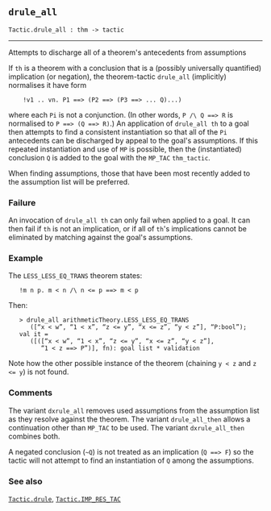 ## `drule_all`

``` hol4
Tactic.drule_all : thm -> tactic
```

------------------------------------------------------------------------

Attempts to discharge all of a theorem's antecedents from assumptions

If `th` is a theorem with a conclusion that is a (possibly universally
quantified) implication (or negation), the theorem-tactic `drule_all`
(implicitly) normalises it have form

``` hol4
    !v1 .. vn. P1 ==> (P2 ==> (P3 ==> ... Q)...)
```

where each `Pi` is not a conjunction. (In other words, `P /\ Q ==> R` is
normalised to `P ==> (Q ==> R)`.) An application of `drule_all th` to a
goal then attempts to find a consistent instantiation so that all of the
`Pi` antecedents can be discharged by appeal to the goal's assumptions.
If this repeated instantiation and use of `MP` is possible, then the
(instantiated) conclusion `Q` is added to the goal with the `MP_TAC`
`thm_tactic`.

When finding assumptions, those that have been most recently added to
the assumption list will be preferred.

### Failure

An invocation of `drule_all th` can only fail when applied to a goal. It
can then fail if `th` is not an implication, or if all of `th`'s
implications cannot be eliminated by matching against the goal's
assumptions.

### Example

The `LESS_LESS_EQ_TRANS` theorem states:

``` hol4
   !m n p. m < n /\ n <= p ==> m < p
```

Then:

``` hol4
   > drule_all arithmeticTheory.LESS_LESS_EQ_TRANS
      ([“x < w”, “1 < x”, “z <= y”, “x <= z”, “y < z”], “P:bool”);
   val it =
      ([([“x < w”, “1 < x”, “z <= y”, “x <= z”, “y < z”],
         “1 < z ==> P”)], fn): goal list * validation
```

Note how the other possible instance of the theorem (chaining `y < z`
and `z <= y`) is not found.

### Comments

The variant `dxrule_all` removes used assumptions from the assumption
list as they resolve against the theorem. The variant `drule_all_then`
allows a continuation other than `MP_TAC` to be used. The variant
`dxrule_all_then` combines both.

A negated conclusion (`~Q`) is not treated as an implication (`Q ==> F`)
so the tactic will not attempt to find an instantiation of `Q` among the
assumptions.

### See also

[`Tactic.drule`](#Tactic.drule),
[`Tactic.IMP_RES_TAC`](#Tactic.IMP_RES_TAC)
